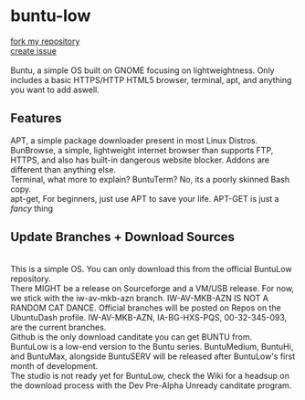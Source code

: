# buntu-low
[fork my repository](https://github.com/ubuntu-dash/buntu-low/fork)
<br>
[create issue](https://github.com/ubuntu-dash/buntu-low/issues/new)
<br>
<br>
Buntu, a simple OS built on GNOME focusing on lightweightness. Only includes a basic HTTPS/HTTP HTML5 browser, terminal, apt, and anything you want to add aswell.
<br>
## Features

APT, a simple package downloader present in most Linux Distros.
<br>
BunBrowse, a simple, lightweight internet browser than supports FTP, HTTPS, and also has built-in dangerous website blocker. Addons are different than anything else.
<br>
Terminal, what more to explain? BuntuTerm? No, its a poorly skinned Bash copy.
<br>
apt-get, For beginners, just use APT to save your life. APT-GET is just a *fancy* thing
<br>

## Update Branches + Download Sources

<br>
This is a simple OS. You can only download this from the official BuntuLow repository.
<br>
There MIGHT be a release on Sourceforge and a VM/USB release. For now, we stick with the iw-av-mkb-azn branch. IW-AV-MKB-AZN IS NOT A RANDOM CAT DANCE. Official branches will be posted on Repos on the UbuntuDash profile. IW-AV-MKB-AZN, IA-BG-HXS-PQS, 00-32-345-093, are the current branches.
<br>
Github is the only download canditate you can get BUNTU from.
<br>
BuntuLow is a low-end version to the Buntu series. BuntuMedium, BuntuHi, and BuntuMax, alongside BuntuSERV will be released after BuntuLow's first month of development.
<br>
The studio is not ready yet for BuntuLow, check the Wiki for a headsup on the download process with the Dev Pre-Alpha Unready canditate program.

